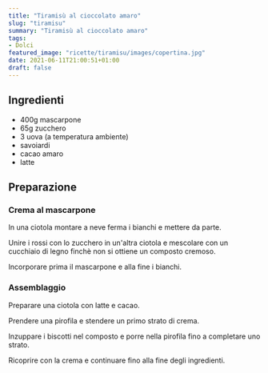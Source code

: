```yaml
---
title: "Tiramisù al cioccolato amaro"
slug: "tiramisu"
summary: "Tiramisù al cioccolato amaro"
tags:
- Dolci
featured_image: "ricette/tiramisu/images/copertina.jpg"
date: 2021-06-11T21:00:51+01:00
draft: false
---
```

## Ingredienti

* 400g mascarpone
* 65g zucchero
* 3 uova (a temperatura ambiente)
* savoiardi
* cacao amaro 
* latte

## Preparazione
### Crema al mascarpone
In una ciotola montare a neve ferma i bianchi e mettere da parte. 

Unire i rossi con lo zucchero in un'altra ciotola e mescolare con un cucchiaio di legno finchè non si ottiene un composto cremoso. 

Incorporare prima il mascarpone e alla fine i bianchi.

### Assemblaggio

Preparare una ciotola con latte e cacao.

Prendere una pirofila e stendere un primo strato di crema. 

Inzuppare i biscotti nel composto e porre nella pirofila fino a completare uno strato.

Ricoprire con la crema e continuare fino alla fine degli ingredienti.